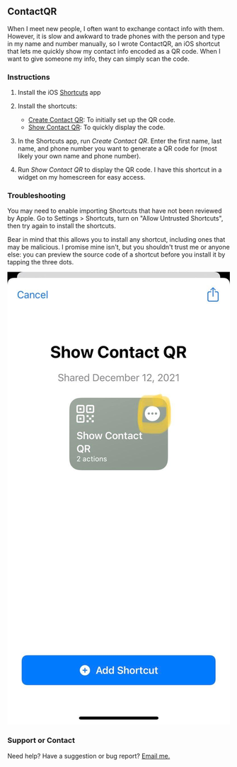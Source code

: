 ## ContactQR

When I meet new people, I often want to exchange contact info with them. However, it is slow and awkward to trade phones with the person and type in my name and number manually, so I wrote ContactQR, an iOS shortcut that lets me quickly show my contact info encoded as a QR code. When I want to give someone my info, they can simply scan the code.

### Instructions

1. Install the iOS [Shortcuts](https://apps.apple.com/us/app/shortcuts/id915249334) app

2. Install the shortcuts:
	* [Create Contact QR](https://www.icloud.com/shortcuts/343aa0b679994fd1b2a4acf2fd45cb64): To initially set up the QR code.
	* [Show Contact QR](https://www.icloud.com/shortcuts/f6dfb603dc544e6ba28da3dbe961c040): To quickly display the code.

3. In the Shortcuts app, run *Create Contact QR*. Enter the first name, last name, and phone number you want to generate a QR code for (most likely your own name and phone number).

4. Run *Show Contact QR* to display the QR code. I have this shortcut in a widget on my homescreen for easy access.

### Troubleshooting
You may need to enable importing Shortcuts that have not been reviewed by Apple. Go to Settings > Shortcuts, turn on "Allow Untrusted Shortcuts", then try again to install the shortcuts.


Bear in mind that this allows you to install any shortcut, including ones that may be malicious. I promise mine isn't, but you shouldn't trust me or anyone else: you can preview the source code of a shortcut before you install it by tapping the three dots.

![Image of previewing source code](assets/images/shortcut_preview.jpg)

### Support or Contact
Need help? Have a suggestion or bug report? [Email me.](mailto:44721499+hspil@users.noreply.github.com)

